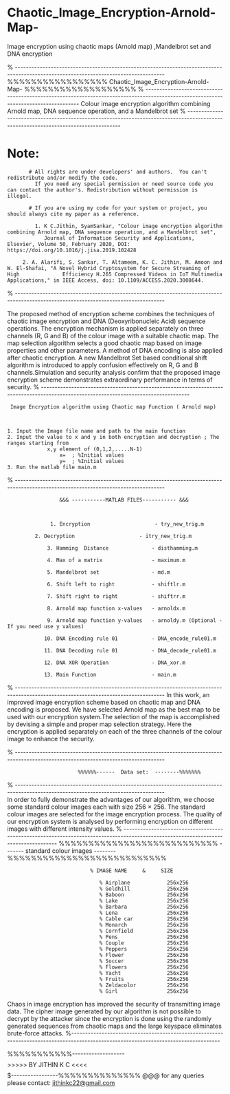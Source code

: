 # Chaotic_Image_Encryption-Arnold-Map-

Image encryption using chaotic maps (Arnold map) ,Mandelbrot set and DNA encryption

% ------------------------------------------------------------------------------------------------------------------------------------ 
                             %%%%%%%%%%%%%%%%%  Chaotic_Image_Encryption-Arnold-Map-  %%%%%%%%%%%%%%%%%%%
% ------------------------------------------------------------------------------------------------------------------------------------
Colour image encryption algorithm combining Arnold map, DNA sequence operation, and a Mandelbrot set
% ------------------------------------------------------------------------------------------------------------------------------------
  # Note: 
     	   
     	   # All rights are under developers' and authors.  You can't redistribute and/or modify the code. 
     	     If you need any special permission or need source code you can contact the author's. Redistribution without permission is illegal.
     
           # If you are using my code for your system or project, you should always cite my paper as a reference. 
     
             1. K C.Jithin, SyamSankar, "Colour image encryption algorithm combining Arnold map, DNA sequence operation, and a Mandelbrot set", 
                Journal of Information Security and Applications, Elsevier, Volume 50, February 2020, DOI: https://doi.org/10.1016/j.jisa.2019.102428
           
	     2. A. Alarifi, S. Sankar, T. Altameem, K. C. Jithin, M. Amoon and W. El-Shafai, "A Novel Hybrid Cryptosystem for Secure Streaming of High  			Efficiency H.265 Compressed Videos in IoT Multimedia Applications," in IEEE Access, doi: 10.1109/ACCESS.2020.3008644.
% ------------------------------------------------------------------------------------------------------------------------------------           

The proposed method of encryption scheme combines the techniques of chaotic image encryption and DNA (Deoxyribonucleic Acid) sequence operations. 
The encryption mechanism is applied separately on three channels (R, G and B) of the colour image with a suitable chaotic map.
The map selection algorithm selects a good chaotic map based on image properties and other parameters.
A method of DNA encoding is also applied after chaotic encryption. A new Mandelbrot Set based conditional shift algorithm is introduced to apply confusion effectively on R, G and B channels.Simulation and security analysis confirm that the proposed image encryption scheme demonstrates extraordinary performance in terms of security.
% ------------------------------------------------------------------------------------------------------------------------------------  

     Image Encryption algorithm using Chaotic map Function ( Arnold map)

     
    
    1. Input the Image file name and path to the main function
    2. Input the value to x and y in both encryption and decryption ; The ranges starting from   
                 x,y element of (0,1,2,.....N-1)
                     x=  ; %Initial values
                     y=  ; %Initial values
    3. Run the matlab file main.m 
% ------------------------------------------------------------------------------------------------------------------------------------                     

                     &&& -----------MATLAB FILES----------- &&&
                     
                     
   
                  1. Encryption                     - try_new_trig.m
    
   	         2. Decryption                     - itry_new_trig.m
                 
                 3. Hamming  Distance              - disthamming.m

                 4. Max of a matrix                - maximum.m
 
                 5. Mandelbrot set                 - md.m      
     
                 6. Shift left to right            - shiftlr.m

                 7. Shift right to right           - shiftrr.m

                 8. Arnold map function x-values   - arnoldx.m

                 9. Arnold map function y-values   - arnoldy.m (Optional - If you need use y values)

                10. DNA Encoding rule 01           - DNA_encode_rule01.m
           
                11. DNA Decoding rule 01           - DNA_decode_rule01.m

                12. DNA XOR Operation              - DNA_xor.m

                13. Main Function                  - main.m

% ------------------------------------------------------------------------------------------------------------------------------------ 
In this work, an improved image encryption scheme based on chaotic map and DNA encoding is proposed. We have selected Arnold map as the best map to be used with our encryption system.The selection of the map is accomplished by devising a simple and proper map selection strategy. 
Here the encryption is applied separately on each of the three channels of the colour image to enhance the security. 

% ------------------------------------------------------------------------------------------------------------------------------------ 

                           %%%%%%------  Data set:  --------%%%%%%%
% ------------------------------------------------------------------------------------------------------------------------------------                           
In order to fully demonstrate the advantages of our algorithm, we choose some standard colour images each with size 256 × 256. 
The standard colour images are selected for the image encryption process. The quality of our encryption system is analysed by performing encryption on different images with different intensity values.
% ------------------------------------------------------------------------------------------------------------------------------------ 
      %%%%%%%%%%%%%%%%%%%%%%%%%%% ------- standard colour images --------%%%%%%%%%%%%%%%%%%%%%%%%%%%
 
                               % IMAGE NAME     &     SIZE
  
                                  % Airplane            256x256
                                  % Goldhill            256x256
                                  % Baboon              256x256
                                  % Lake                256x256
                                  % Barbara             256x256
                                  % Lena                256x256
                                  % Cable car           256x256 
                                  % Monarch             256x256
                                  % Cornfield           256x256 
                                  % Pens                256x256
                                  % Couple              256x256
                                  % Peppers             256x256
                                  % Flower              256x256
                                  % Soccer              256x256
                                  % Flowers             256x256
                                  % Yacht               256x256
                                  % Fruits              256x256
                                  % Zeldacolor          256x256
                                  % Girl                256x256

Chaos in image encryption has improved the security of transmitting image data. 
The cipher image generated by our algorithm is not possible to decrypt by the attacker since the encryption is done 
using the randomly generated sequences from chaotic maps and the large keyspace eliminates brute-force attacks. 
%------------------------------------------------------------------------------------------------------------------------------------                        

%%%%%%%%%%%-------------------$$$$$$$$>>>>> BY JITHIN K C <<<<$$$$$$$$$-----------------%%%%%%%%%%%%%%
 @@@  for any queries please contact: jithinkc22@gmail.com
